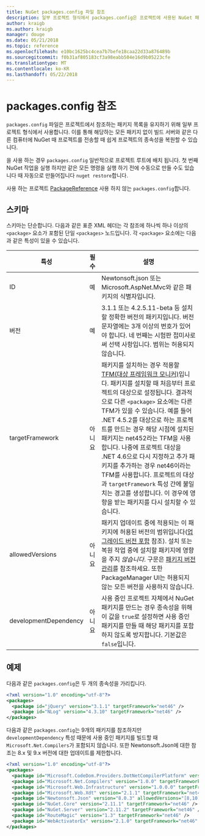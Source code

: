 ```yaml
---
title: NuGet packages.config 파일 참조
description: 일부 프로젝트 형식에서 packages.config은 프로젝트에 사용된 NuGet 패키지 목록을 유지 관리합니다.
author: kraigb
ms.author: kraigb
manager: douge
ms.date: 05/21/2018
ms.topic: reference
ms.openlocfilehash: e10bc1625bc4cea7b7befe18caa22d33a876489b
ms.sourcegitcommit: f0b31af805183cf3a98eabb504e16d9b05223cfe
ms.translationtype: MT
ms.contentlocale: ko-KR
ms.lasthandoff: 05/22/2018
---
```

# <a name="packagesconfig-reference"></a>packages.config 참조

`packages.config` 파일은 프로젝트에서 참조하는 패키지 목록을 유지하기 위해 일부 프로젝트 형식에서 사용합니다. 이를 통해 해당하는 모든 패키지 없이 빌드 서버와 같은 다른 컴퓨터에 NuGet 때 프로젝트를 전송할 때 쉽게 프로젝트의 종속성을 복원할 수 있습니다.

을 사용 하는 경우 `packages.config` 일반적으로 프로젝트 루트에 배치 됩니다. 첫 번째 NuGet 작업을 실행 하지만 같은 모든 명령을 실행 하기 전에 수동으로 만들 수도 있습니다 때 자동으로 만들어집니다 `nuget restore`합니다.

사용 하는 프로젝트 [PackageReference](../consume-packages/Package-References-in-Project-Files.md) 사용 하지 않는 `packages.config`합니다.

## <a name="schema"></a>스키마

스키마는 단순합니다. 다음과 같은 표준 XML 헤더는 각 참조에 하나씩 하나 이상의 `<package>` 요소가 포함된 단일 `<packages>` 노드입니다. 각 `<package>` 요소에는 다음과 같은 특성이 있을 수 있습니다.

| 특성 | 필수 | 설명 |
| --- | --- | --- |
| ID | 예 | Newtonsoft.json 또는 Microsoft.AspNet.Mvc와 같은 패키지의 식별자입니다. | 
| 버전 | 예 | 3.1.1 또는 4.2.5.11-beta 등 설치할 정확한 버전의 패키지입니다. 버전 문자열에는 3개 이상의 번호가 있어야 합니다. 네 번째는 시험판 접미사로써 선택 사항입니다. 범위는 허용되지 않습니다. | 
| targetFramework | 아니요 | 패키지를 설치하는 경우 적용할 [TFM(대상 프레임워크 모니커)](target-frameworks.md)입니다. 패키지를 설치할 때 처음부터 프로젝트의 대상으로 설정됩니다. 결과적으로 다른 `<package>` 요소에는 다른 TFM가 있을 수 있습니다. 예를 들어 .NET 4.5.2를 대상으로 하는 프로젝트를 만드는 경우 해당 시점에 설치된 패키지는 net452라는 TFM을 사용합니다. 나중에 프로젝트 대상을 .NET 4.6으로 다시 지정하고 추가 패키지를 추가하는 경우 net46이라는 TFM를 사용합니다. 프로젝트의 대상과 `targetFramework` 특성 간에 불일치는 경고를 생성합니다. 이 경우에 영향을 받는 패키지를 다시 설치할 수 있습니다. | 
| allowedVersions | 아니요 | 패키지 업데이트 중에 적용되는 이 패키지에 허용된 버전의 범위입니다([업그레이드 버전 포함](../consume-packages/reinstalling-and-updating-packages.md#constraining-upgrade-versions) 참조). 설치 또는 복원 작업 중에 설치할 패키지에 영향을 주지 *않습니다*. 구문은 [패키지 버전 관리](../reference/package-versioning.md#version-ranges-and-wildcards)를 참조하세요. 또한 PackageManager UI는 허용되지 않는 모든 버전을 사용하지 않습니다. | 
| developmentDependency | 아니요 | 사용 중인 프로젝트 자체에서 NuGet 패키지를 만드는 경우 종속성을 위해 이 값을 `true`로 설정하면 사용 중인 패키지를 만들 때 해당 패키지를 포함하지 않도록 방지합니다. 기본값은 `false`입니다. | 

## <a name="examples"></a>예제

다음과 같은 `packages.config`은 두 개의 종속성을 가리킵니다.

```xml
<?xml version="1.0" encoding="utf-8"?>
<packages>
  <package id="jQuery" version="3.1.1" targetFramework="net46" />
  <package id="NLog" version="4.3.10" targetFramework="net46" />
</packages>
```

다음과 같은 `packages.config`는 9개의 패키지를 참조하지만 `developmentDependency` 특성 때문에 사용 중인 패키지를 빌드할 때 `Microsoft.Net.Compilers`가 포함되지 않습니다. 또한 Newtonsoft.Json에 대한 참조는 8.x 및 9.x 버전에 대한 업데이트를 제한합니다.

```xml
<?xml version="1.0" encoding="utf-8"?>
<packages>
  <package id="Microsoft.CodeDom.Providers.DotNetCompilerPlatform" version="1.0.0" targetFramework="net46" />
  <package id="Microsoft.Net.Compilers" version="1.0.0" targetFramework="net46" developmentDependency="true" />
  <package id="Microsoft.Web.Infrastructure" version="1.0.0.0" targetFramework="net46" />
  <package id="Microsoft.Web.Xdt" version="2.1.1" targetFramework="net46" />
  <package id="Newtonsoft.Json" version="8.0.3" allowedVersions="[8,10)" targetFramework="net46" />
  <package id="NuGet.Core" version="2.11.1" targetFramework="net46" />
  <package id="NuGet.Server" version="2.11.2" targetFramework="net46" />
  <package id="RouteMagic" version="1.3" targetFramework="net46" />
  <package id="WebActivatorEx" version="2.1.0" targetFramework="net46" />
</packages>
```
